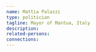 ```yaml
---
name: Mattia Palazzi
type: politician
tagline: Mayor of Mantua, Italy
description:
related-persons: 
connections:
---
```

